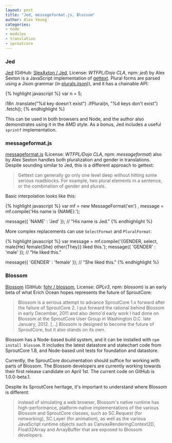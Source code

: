 ```yaml
---
layout: post
title: "Jed, messageformat.js, Blossom"
author: Alex Young
categories: 
- node
- modules
- translation
- sproutcore
---
```


### Jed

[Jed](http://slexaxton.github.com/Jed/) (GitHub: [SlexAxton / Jed](https://github.com/SlexAxton/Jed), License: _WTFPL/Dojo CLA_, npm: _jed_) by Alex Sexton is a JavaScript implementation of [gettext](http://www.gnu.org/software/gettext/).  Plural forms are parsed using a Jison grammar (in [plurals.jison](https://github.com/SlexAxton/Jed/blob/master/plurals.jison))), and it has a chainable API:

{% highlight javascript %}
var n = 5;

i18n
  .translate("%d key doesn't exist")
  .ifPlural(n, "%d keys don't exist")
  .fetch();
{% endhighlight %}

This can be used in both browsers and Node, and the author also demonstrates using it in the AMD style.  As a bonus, Jed includes a useful `sprintf` implementation.

### messageformat.js

[messageformat.js](https://github.com/SlexAxton/messageformat.js) (License: _WTFPL/Dojo CLA_, npm: _messageformat_) also by Alex Sexton handles both pluralization and gender in translations.  Despite sounding similar to Jed, this is a different approach to gettext:

> Gettext can generally go only one level deep without hitting some serious roadblocks. For example, two plural elements in a sentence, or the combination of gender and plurals.

Basic interpolation looks like this:

{% highlight javascript %}
var mf = new MessageFormat('en')
  , message = mf.compile('His name is {NAME}.');

message({ 'NAME' : 'Jed' });
// "His name is Jed."
{% endhighlight %}

More complex replacements can use `SelectFormat` and `PluralFormat`:

{% highlight javascript %}
var message = mf.compile('{GENDER, select, male{He} female{She} other{They}} liked this.');
message({ 'GENDER' : 'male' });
// "He liked this."

message({ 'GENDER' : 'female' });
// "She liked this."
{% endhighlight %}

### Blossom

[Blossom](https://gist.github.com/83ac249f80f3fbc12855) (GitHub: [fohr / blossom](https://github.com/fohr/blossom), License: _GPLv3_, npm: _blossom_) is an early beta of what Erich Ocean hopes represents the future of SproutCore:

> Blossom is a serious attempt to advance SproutCore 1.x forward after the failure of SproutCore 2. I put forward the rational behind Blossom in early December, 2011 and also demo'd early work I had done on Blossom at the SproutCore User Group in Washington D.C. late January, 2012. \[...\] Blossom is designed to become the future of SproutCore, but it also stands on its own.

Blossom has a Node-based build system, and it can be installed with `npm install blossom`.  It includes the latest datastore and statechart code from SproutCore 1.8, and Node-based unit tests for foundation and datastore.

Currently, the SproutCore documentation should suffice for working with parts of Blossom.  The Blossom developers are currently working towards their first release candidate on April 1st.  The current code on GitHub is 1.0.0-beta.1.

Despite its SproutCore heritage, it's important to understand where Blossom is different:

> instead of simulating a web browser, Blossom's native runtime has high-performance, platform-native implementations of the various Blossom and SproutCore classes, such as SC.Request (for networking), SC.Layer (for animation), as well as the various JavaScript runtime objects such as CanvasRenderingContext2D, Float32Array and ArrayBuffer that are exposed to Blossom developers.
